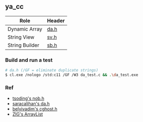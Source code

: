 ## ya_cc

| Role | Header |
| - | - |
| Dynamic Array | [da.h](/da.h) |
| String View | [sv.h](/sv.h) |
| String Builder | [sb.h](/sv.h) |

### Build and run a test
```sh
# da.h (/GF = eliminate duplicate strings)
$ cl.exe /nologo /std:c11 /GF /W3 da_test.c && .\da_test.exe
```

### Ref
- [tsoding's nob.h](https://github.com/tsoding/nob.h/blob/main/nob.h)
- [saracalihan's da.h](https://github.com/saracalihan/rey/blob/main/src/da.h)
- [belyivadim's cghost.h](https://github.com/belyivadim/cghost/blob/main/cghost.h)
- [ZIG's ArrayList](https://ziglang.org/documentation/master/std/#std.array_list.ArrayList)

